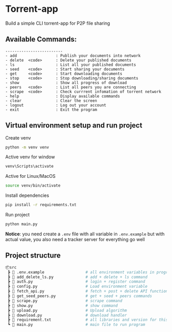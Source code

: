 # Torrent-app

Build a simple CLI torrent-app for P2P file sharing

## Available Commands:
    -------------------------
    - add                 : Publish your documents into network
    - delete  <code>      : Delete your published documents
    - ls                  : List all your published documents 
    - seed    <code>      : Start sharing your documents 
    - get     <code>      : Start downloading documents
    - stop    <code>      : Stop downloading/sharing documents 
    - show                : Show all progress of download
    - peers   <code>      : List all peers you are connecting 
    - scrape  <code>      : Check currrent infomation of torrent network
    - help                : Display available commands
    - clear               : Clear the screen
    - logout              : Log out your account 
    - exit                : Exit the program



## Virtual environment setup and run project
Create venv
```sh
python -m venv venv
```
Active venv for window
```sh
venv\Scripts\activate
```
Active for Linux/MacOS
```sh
source venv/bin/activate
```
Install dependencies
```sh
pip install -r requirements.txt
```
Run project 
```sh
python main.py
```
**Notice**: you need create a `.env` file with all variable in `.env.example` but with actual value, you also need a tracker server for everything go well 


## Project structure

```py
📦src
 ┣ 📄 .env.example                  # all environment variables in program
 ┣ 📄 add_delete_ls.py              # add + delete + ls command
 ┣ 📄 auth.py                       # login + register command 
 ┣ 📄 config.py                     # Load environment variable 
 ┣ 📄 fetch_api.py                  # fetch + post + delete API function
 ┣ 📄 get_seed_peers.py             # get + seed + peers commands  
 ┣ 📄 scrape.py                     # scrape command
 ┣ 📄 show.py                       # show command 
 ┣ 📄 upload.py                     # Upload algorithm 
 ┣ 📄 download.py                   # download handler
 ┣ 📄 requirement.txt               # all libraries and version for this program  
 ┗ 📜 main.py                       # main file to run program
```
